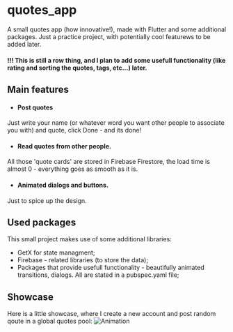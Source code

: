 # quotes_app

A small quotes app (how innovative!), made with Flutter and some additional packages. Just a practice project, with potentially cool featurews to be added later.
#### !!! This is still a row thing, and I plan to add some usefull functionality (like rating and sorting the quotes, tags, etc...) later.

## Main features
- #### Post quotes
Just write your name (or whatever word you want other people to associate you with) and quote, click Done -  and its done! 
- #### Read quotes from other people. 
All those 'quote cards' are stored in Firebase Firestore, the load time is almost 0 - everything goes as smooth as it is. 
- #### Animated dialogs and buttons.
Just to spice up the design.

## Used packages
This small project makes use of some additional libraries:
- GetX for state managment;
- Firebase - related libraries (to store the data);
- Packages that provide usefull functionality - beautifully animated transitions, dialogs. All are stated in a pubspec.yaml file; 
## Showcase
Here is a little showcase, where I create a new account and post random qoute in a global quotes pool:
![Animation](https://user-images.githubusercontent.com/106056121/210274442-55bf73d2-2d4e-4a7a-9e66-2ef068a9719e.gif)


